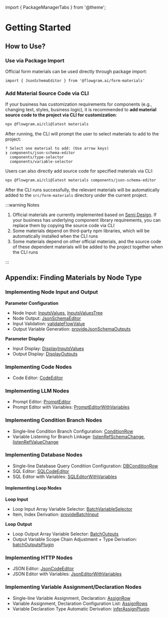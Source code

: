 import { PackageManagerTabs } from '@theme';

# Getting Started

## How to Use?

### Use via Package Import

Official form materials can be used directly through package import:

<PackageManagerTabs command="install @flowgram.ai/form-materials" />

```tsx
import { JsonSchemaEditor } from '@flowgram.ai/form-materials'
```

### Add Material Source Code via CLI

If your business has customization requirements for components (e.g., changing text, styles, business logic), it is recommended to **add material source code to the project via CLI for customization**:

```bash
npx @flowgram.ai/cli@latest materials
```

After running, the CLI will prompt the user to select materials to add to the project:

```console
? Select one material to add: (Use arrow keys)
❯ components/json-schema-editor
  components/type-selector
  components/variable-selector
```

Users can also directly add source code for specified materials via CLI:

```bash
npx @flowgram.ai/cli@latest materials components/json-schema-editor
```

After the CLI runs successfully, the relevant materials will be automatically added to the `src/form-materials` directory under the current project.

:::warning Notes

1. Official materials are currently implemented based on [Semi Design](https://semi.design/). If your business has underlying component library requirements, you can replace them by copying the source code via CLI
2. Some materials depend on third-party npm libraries, which will be automatically installed when the CLI runs
3. Some materials depend on other official materials, and the source code of these dependent materials will be added to the project together when the CLI runs

:::

## Appendix: Finding Materials by Node Type

### Implementing Node Input and Output

**Parameter Configuration**

* Node Input: [InputsValues](/en/materials/components/inputs-values.md), [InputsValuesTree](/en/materials/components/inputs-values-tree.md)
* Node Output: [JsonSchemaEditor](/en/materials/components/json-schema-editor.md)
* Input Validation: [validateFlowValue](/en/materials/validate/validate-flow-value.md)
* Output Variable Generation: [provideJsonSchemaOutputs](/en/materials/effects/provide-json-schema-outputs.md)

**Parameter Display**

* Input Display: [DisplayInputsValues](/en/materials/components/display-inputs-values.md)
* Output Display: [DisplayOutputs](/en/materials/components/display-outputs.md)

### Implementing Code Nodes

* Code Editor: [CodeEditor](/en/materials/components/code-editor.md)

### Implementing LLM Nodes

* Prompt Editor: [PromptEditor](/en/materials/components/prompt-editor.md)
* Prompt Editor with Variables: [PromptEditorWithVariables](/en/materials/components/prompt-editor-with-variables.md)

### Implementing Condition Branch Nodes

* Single-line Condition Branch Configuration: [ConditionRow](/en/materials/components/condition-row.md)
* Variable Listening for Branch Linkage: [listenRefSchemaChange](/en/materials/effects/listen-ref-schema-change.md), [listenRefValueChange](/en/materials/effects/listen-ref-value-change.md)

### Implementing Database Nodes

* Single-line Database Query Condition Configuration: [DBConditionRow](/en/materials/components/db-condition-row.md)
* SQL Editor: [SQLCodeEditor](/en/materials/components/code-editor.md)
* SQL Editor with Variables: [SQLEditorWithVariables](/en/materials/components/sql-editor-with-variables.md)

#### Implementing Loop Nodes

**Loop Input**

* Loop Input Array Variable Selector: [BatchVariableSelector](/en/materials/components/batch-variable-selector.md)
* Item, Index Derivation: [provideBatchInput](/en/materials/effects/provide-batch-input.md)

**Loop Output**

* Loop Output Array Variable Selector: [BatchOutputs](/en/materials/components/batch-outputs.md)
* Output Variable Scope Chain Adjustment + Type Derivation: [batchOutputsPlugin](/en/materials/form-plugins/batch-outputs-plugin.md)

### Implementing HTTP Nodes

* JSON Editor: [JsonCodeEditor](/en/materials/components/code-editor.md)
* JSON Editor with Variables: [JsonEditorWithVariables](/en/materials/components/json-editor-with-variables.md)

### Implementing Variable Assignment/Declaration Nodes

* Single-line Variable Assignment, Declaration: [AssignRow](/en/materials/components/assign-row.md)
* Variable Assignment, Declaration Configuration List: [AssignRows](/en/materials/components/assign-rows.md)
* Variable Declaration Type Automatic Derivation: [inferAssignPlugin](/en/materials/form-plugins/infer-assign-plugin.md)
